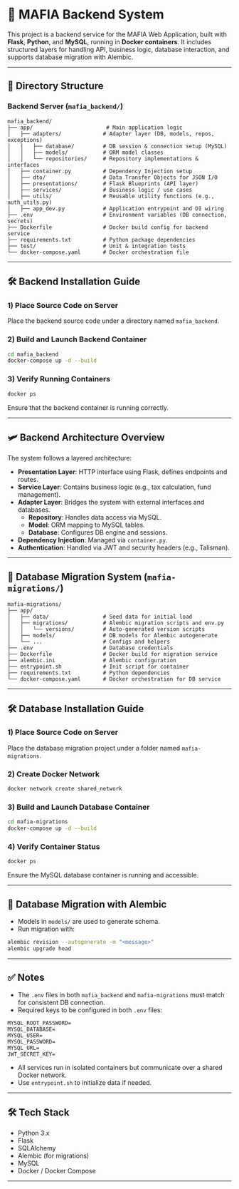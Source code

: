 # 🧹 MAFIA Backend System

This project is a backend service for the MAFIA Web Application, built with **Flask**, **Python**, and **MySQL**, running in **Docker containers**. It includes structured layers for handling API, business logic, database interaction, and supports database migration with Alembic.

---

## 📁 Directory Structure

### Backend Server (`mafia_backend/`)

```text
mafia_backend/
├── app/                       # Main application logic
│   ├── adapters/             # Adapter layer (DB, models, repos, exceptions)
│   │   ├── database/         # DB session & connection setup (MySQL)
│   │   ├── models/           # ORM model classes
│   │   └── repositories/     # Repository implementations & interfaces
│   ├── container.py          # Dependency Injection setup
│   ├── dto/                  # Data Transfer Objects for JSON I/O
│   ├── presentations/        # Flask Blueprints (API layer)
│   ├── services/             # Business logic / use cases
│   ├── utils/                # Reusable utility functions (e.g., auth_utils.py)
│   ├── app_dev.py            # Application entrypoint and DI wiring
├── .env                      # Environment variables (DB connection, secrets)
├── Dockerfile                # Docker build config for backend service
├── requirements.txt          # Python package dependencies
├── test/                     # Unit & integration tests
└── docker-compose.yaml       # Docker orchestration file
```

---

## 🛠 Backend Installation Guide

### 1) Place Source Code on Server

Place the backend source code under a directory named `mafia_backend`.

### 2) Build and Launch Backend Container

```bash
cd mafia_backend
docker-compose up -d --build
```

### 3) Verify Running Containers

```bash
docker ps
```

Ensure that the backend container is running correctly.

---

## 🛩 Backend Architecture Overview

The system follows a layered architecture:

- **Presentation Layer**: HTTP interface using Flask, defines endpoints and routes.
- **Service Layer**: Contains business logic (e.g., tax calculation, fund management).
- **Adapter Layer**: Bridges the system with external interfaces and databases.
  - **Repository**: Handles data access via MySQL.
  - **Model**: ORM mapping to MySQL tables.
  - **Database**: Configures DB engine and sessions.
- **Dependency Injection**: Managed via `container.py`.
- **Authentication**: Handled via JWT and security headers (e.g., Talisman).

---

## 🔄 Database Migration System (`mafia-migrations/`)

```text
mafia-migrations/
├── app/
│   ├── data/                 # Seed data for initial load
│   ├── migrations/           # Alembic migration scripts and env.py
│   │   └── versions/         # Auto-generated version scripts
│   ├── models/               # DB models for Alembic autogenerate
│   └── ...                   # Configs and helpers
├── .env                      # Database credentials
├── Dockerfile                # Docker build for migration service
├── alembic.ini               # Alembic configuration
├── entrypoint.sh             # Init script for container
├── requirements.txt          # Python dependencies
└── docker-compose.yaml       # Docker orchestration for DB service
```

---

## 🛠 Database Installation Guide

### 1) Place Source Code on Server

Place the database migration project under a folder named `mafia-migrations`.

### 2) Create Docker Network

```bash
docker network create shared_network
```

### 3) Build and Launch Database Container

```bash
cd mafia-migrations
docker-compose up -d --build
```

### 4) Verify Container Status

```bash
docker ps
```

Ensure the MySQL database container is running and accessible.

---

## 🔀 Database Migration with Alembic

- Models in `models/` are used to generate schema.
- Run migration with:

```bash
alembic revision --autogenerate -m "<message>"
alembic upgrade head
```

---

## ✅ Notes

- The `.env` files in both `mafia_backend` and `mafia-migrations` must match for consistent DB connection.
- Required keys to be configured in both `.env` files:

```env
MYSQL_ROOT_PASSWORD=
MYSQL_DATABASE=
MYSQL_USER=
MYSQL_PASSWORD=
MYSQL_URL=
JWT_SECRET_KEY=
```

- All services run in isolated containers but communicate over a shared Docker network.
- Use `entrypoint.sh` to initialize data if needed.

---

## 🛠 Tech Stack

- Python 3.x
- Flask
- SQLAlchemy
- Alembic (for migrations)
- MySQL
- Docker / Docker Compose

---


